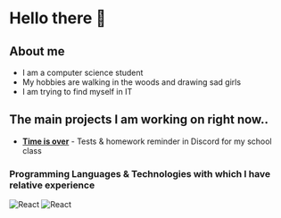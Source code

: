 <!--
steal, stole, stolen. https://github.com/krystofex/krystofex/edit/main/README.md
PS: Thanks!
-->

# Hello there 👋

## About me
  - I am a computer science student
  - My hobbies are walking in the woods and drawing sad girls
  - I am trying to find myself in IT
## The main projects I am working on right now..
  - **[Time is over](https://github.com/DenisMatsenko/Time-Is-Over-TS)** - Tests & homework reminder in Discord for my school class

### Programming Languages & Technologies with which I have relative experience
![React](https://img.shields.io/badge/React-20232A?style=for-the-badge&logo=react&logoColor=61DAFB)
![React](https://img.shields.io/badge/Js-20232A?style=for-the-badge&logo=js&logoColor=61DAFB)

<!--
**DenisMatsenko/DenisMatsenko** is a ✨ _special_ ✨ repository because its `README.md` (this file) appears on your GitHub profile.

Here are some ideas to get you started:

- 🔭 I’m currently working on ...
- 🌱 I’m currently learning ...
- 👯 I’m looking to collaborate on ...
- 🤔 I’m looking for help with ...
- 💬 Ask me about ...
- 📫 How to reach me: ...
- 😄 Pronouns: ...
- ⚡ Fun fact: ...
-->
